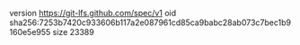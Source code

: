 version https://git-lfs.github.com/spec/v1
oid sha256:7253b7420c933606b117a2e087961cd85ca9babc28ab073c7bec1b9160e5e955
size 23389
